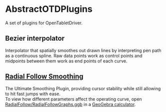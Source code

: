 # AbstractOTDPlugins
A set of plugins for OpenTabletDriver.


## Bezier interpolator
Interpolator that spatially smoothes out drawn lines by interpreting pen path as a continuous spline. Raw data points work as control points and midpoints between them work as end points of each curve. 


## [Radial Follow Smoothing](RadialFollow\README.md)
The Ultimate Smoothing Plugin, providing cursor stability while still allowing to hit fast jumps with ease.  
To view how different parameters affect the operating curve, open [RadialFollow/RadialFollowGraphs.ggb](RadialFollow/RadialFollowGraphs.ggb) in a [GeoGebra calculator](https://www.geogebra.org/calculator).